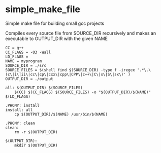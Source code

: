 # simple_make_file
Simple make file for building small gcc projects

Compiles every source file from SOURCE_DIR recursively and makes an executable to OUTPUT_DIR with the given NAME

    CC = g++
    CC_FLAGS = -O3 -Wall
    LD_FLAGS =
    NAME = myprogram
    SOURCE_DIR = ./src
    SOURCE_FILES = $(shell find $(SOURCE_DIR) -type f -iregex '.*\.\(c\|i\|ii\|cc\|cp\|cxx\|cpp\|CPP\|c++\|C\|s\|S\|sx\)' )
    OUTPUT_DIR = ./output

    all: $(OUTPUT_DIR) $(SOURCE_FILES) 
        $(CC) $(CC_FLAGS) $(SOURCE_FILES) -o "$(OUTPUT_DIR)/$(NAME)" $(LD_FLAGS)

    .PHONY: install
    install: all
        cp $(OUTPUT_DIR)/$(NAME) /usr/bin/$(NAME)

    .PHONY: clean
    clean: 
        rm -r $(OUTPUT_DIR)

    $(OUTPUT_DIR):
        mkdir $(OUTPUT_DIR)
